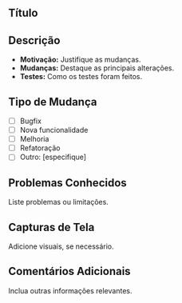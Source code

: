 ## Título
 
## Descrição
 
- **Motivação:** Justifique as mudanças.
- **Mudanças:** Destaque as principais alterações.
- **Testes:** Como os testes foram feitos.
 
## Tipo de Mudança
 
- [ ] Bugfix
- [ ] Nova funcionalidade
- [ ] Melhoria
- [ ] Refatoração
- [ ] Outro: [especifique]
 
## Problemas Conhecidos
 
Liste problemas ou limitações.
 
## Capturas de Tela
 
Adicione visuais, se necessário.
 
## Comentários Adicionais
 
Inclua outras informações relevantes.
